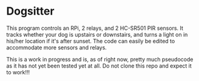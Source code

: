# Dogsitter
This program controls an RPi, 2 relays, and 2 HC-SR501 PIR sensors. It tracks whether your dog is upstairs or downstairs, and turns a light on in his/her location if it's after sunset. The code can easily be edited to accommodate more sensors and relays.

This is a work in progress and is, as of right now, pretty much pseudocode as it has not yet been tested yet at all. Do not clone this repo and expect it to work!!!
